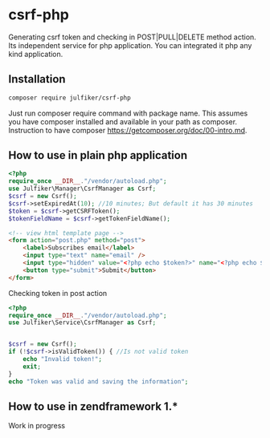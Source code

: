 # csrf-php
Generating csrf token and checking in POST|PULL|DELETE method action. Its independent service for php application. You can integrated it php any kind application.

## Installation
``` sh
composer require julfiker/csrf-php
```
Just run composer require command with package name. This assumes you have composer installed and available in your path as composer. Instruction to have composer https://getcomposer.org/doc/00-intro.md. 

## How to use in plain php application
```php
<?php 
require_once __DIR__."/vendor/autoload.php";
use Julfiker\Manager\CsrfManager as Csrf;
$csrf = new Csrf();
$csrf->setExpiredAt(10); //10 minutes; But default it has 30 minutes
$token = $csrf->getCSRFToken();
$tokenFieldName = $csrf->getTokenFieldName();
```
```html
<!-- view html template page -->
<form action="post.php" method="post">
    <label>Subscribes email</label>
    <input type="text" name="email" />
    <input type="hidden" value="<?php echo $token?>" name="<?php echo $tokenFieldName?>" />
    <button type="submit">Submit</button>
</form>

```
Checking token in post action
```php
<?php 
require_once __DIR__."/vendor/autoload.php";
use Julfiker\Service\CsrfManager as Csrf;


$csrf = new Csrf();
if (!$csrf->isValidToken()) { //Is not valid token
    echo "Invalid token!";
    exit;
}
echo "Token was valid and saving the information";
```

## How to use in zendframework 1.*
Work in progress
